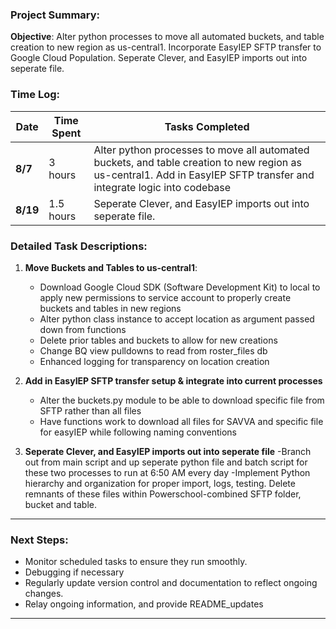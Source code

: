 ### Project Summary:
**Objective**: Alter python processes to move all automated buckets, and table creation to new region as us-central1. 
Incorporate EasyIEP SFTP transfer to Google Cloud Population.
Seperate Clever, and EasyIEP imports out into seperate file.




### Time Log:

| **Date** | **Time Spent** | **Tasks Completed** |
|----------|----------------|---------------------|
| **8/7**  | 3 hours        | Alter python processes to move all automated buckets, and table creation to new region as us-central1. Add in EasyIEP SFTP transfer and integrate logic into codebase |
| **8/19** | 1.5 hours      | Seperate Clever, and EasyIEP imports out into seperate file. 


### Detailed Task Descriptions:

1. **Move Buckets and Tables to us-central1**:
   - Download Google Cloud SDK (Software Development Kit) to local to apply new permissions to service account to properly create buckets and tables in new regions
   - Alter python class instance to accept location as argument passed down from functions
   - Delete prior tables and buckets to allow for new creations
   - Change BQ view pulldowns to read from roster_files db
   - Enhanced logging for transparency on location creation 

2. **Add in EasyIEP SFTP transfer setup & integrate into current processes**
   - Alter the buckets.py module to be able to download specific file from SFTP rather than all files
   - Have functions work to download all files for SAVVA and specific file for easyIEP while following naming conventions

3. **Seperate Clever, and EasyIEP imports out into seperate file** 
   -Branch out from main script and up seperate python file and batch script for these two processes to run at 6:50 AM every day
   -Implement Python hierarchy and organization for proper import, logs, testing. Delete remnants of these files within Powerschool-combined SFTP folder, bucket and table. 


---

### Next Steps:
- Monitor scheduled tasks to ensure they run smoothly.
- Debugging if necessary
- Regularly update version control and documentation to reflect ongoing changes.
- Relay ongoing information, and provide README_updates
---

